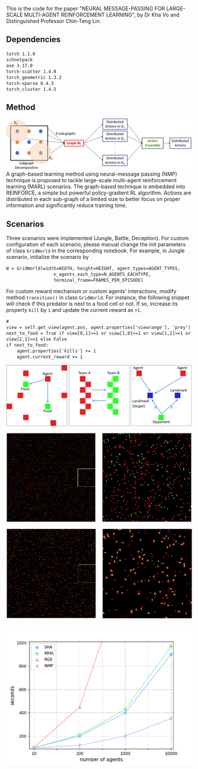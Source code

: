 This is the code for the paper "NEURAL MESSAGE-PASSING FOR LARGE-SCALE MULTI-AGENT REINFORCEMENT LEARNING", by Dr Kha Vo and Distinguished Professor Chin-Teng Lin.

## Dependencies
```
torch 1.1.0
schnetpack 
ase 3.17.0
torch-scatter 1.4.0
torch_geometric 1.3.2
torch-sparse 0.4.3
torch_cluster 1.4.5
```

## Method
![](https://github.com/cibciuts/NMP_MARL/blob/master/figures/Kha.png)
A graph-based learning method using neural-message passing (NMP) technique is proposed to tackle large-scale multi-agent reinforcement learning (MARL) scenarios. The graph-based technique is embedded into REINFORCE, a simple but powerful policy-gradient RL algorithm. Actions are distributed in each sub-graph of a limited size to better focus on proper information and significantly reduce training time. 

## Scenarios
Three scenarios were implemented (Jungle, Battle, Deception). For custom configuration of each scenario, please manual change the init parameters of class `GridWorld` in the corresponding notebook. For example, in Jungle scenario, initialize the scenario by
```
W = GridWorld(width=WIDTH, height=HEIGHT, agent_types=AGENT_TYPES, 
                  n_agents_each_type=N_AGENTS_EACHTYPE,
                  terminal_frame=FRAMES_PER_EPISODE) 
```
For custom reward mechanism or custom agents' interactions, modify method `transition()` in class `GridWorld`. For instance, the following snippet will check if this predator is next to a food cell or not. If so, increase its property `kill` by `1` and update the current reward as `+1`.
```
# 
view = self.get_view(agent.pos, agent.properties['viewrange'], 'prey')
next_to_food = True if view[0,1]>=1 or view[1,0]>=1 or view[1,2]>=1 or view[2,1]>=1 else False
if next_to_food: 
    agent.properties['kills'] += 1
    agent.current_reward += 1
```


![](https://github.com/cibciuts/NMP_MARL/blob/master/figures/scenarios.png)

![](https://github.com/cibciuts/NMP_MARL/blob/master/figures/jungle_init_big.png)

![](https://github.com/cibciuts/NMP_MARL/blob/master/figures/jungle_trained_big.png)

![](https://github.com/cibciuts/NMP_MARL/blob/master/figures/perf.png)


